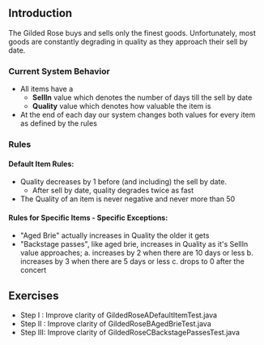 ## Introduction

The Gilded Rose buys and sells only the finest goods. Unfortunately, most goods are constantly degrading in quality as they approach their sell by date.

### Current System Behavior

- All items have a 
	- **SellIn** value which denotes the number of days till the sell by date
	- **Quality** value which denotes how valuable the item is 
- At the end of each day our system changes both values for every item as defined by the rules

### Rules

#### Default Item Rules:
- Quality decreases by 1 before (and including) the sell by date. 
	- After sell by date, quality degrades twice as fast 
- The Quality of an item is never negative and never more than 50 

#### Rules for Specific Items - Specific Exceptions:
- "Aged Brie" actually increases in Quality the older it gets 
- "Backstage passes", like aged brie, increases in Quality as it's SellIn value approaches;
	a.	increases by 2 when there are 10 days or less
	b.	increases by 3 when there are 5 days or less
	c.	drops to 0 after the concert 

## Exercises
- Step I  : Improve clarity of GildedRoseADefaultItemTest.java
- Step II : Improve clarity of GildedRoseBAgedBrieTest.java
- Step III: Improve clarity of GildedRoseCBackstagePassesTest.java